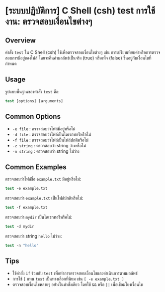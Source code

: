 # [ระบบปฏิบัติการ] C Shell (csh) test การใช้งาน: ตรวจสอบเงื่อนไขต่างๆ

## Overview
คำสั่ง `test` ใน C Shell (csh) ใช้เพื่อตรวจสอบเงื่อนไขต่างๆ เช่น การเปรียบเทียบค่าหรือการตรวจสอบการมีอยู่ของไฟล์ โดยจะคืนค่าผลลัพธ์เป็นจริง (true) หรือเท็จ (false) ขึ้นอยู่กับเงื่อนไขที่กำหนด

## Usage
รูปแบบพื้นฐานของคำสั่ง `test` คือ:

```csh
test [options] [arguments]
```

## Common Options
- `-e file` : ตรวจสอบว่าไฟล์มีอยู่หรือไม่
- `-d file` : ตรวจสอบว่าไฟล์เป็นไดเรกทอรีหรือไม่
- `-f file` : ตรวจสอบว่าไฟล์เป็นไฟล์ปกติหรือไม่
- `-z string` : ตรวจสอบว่า string ว่างหรือไม่
- `-n string` : ตรวจสอบว่า string ไม่ว่าง

## Common Examples
ตรวจสอบว่าไฟล์ชื่อ `example.txt` มีอยู่หรือไม่:

```csh
test -e example.txt
```

ตรวจสอบว่า `example.txt` เป็นไฟล์ปกติหรือไม่:

```csh
test -f example.txt
```

ตรวจสอบว่า `mydir` เป็นไดเรกทอรีหรือไม่:

```csh
test -d mydir
```

ตรวจสอบว่า string `hello` ไม่ว่าง:

```csh
test -n "hello"
```

## Tips
- ใช้คำสั่ง `if` ร่วมกับ `test` เพื่อทำการตรวจสอบเงื่อนไขและดำเนินการตามผลลัพธ์
- การใช้ `[` แทน `test` เป็นทางเลือกที่นิยม เช่น `[ -e example.txt ]` 
- ตรวจสอบเงื่อนไขหลายๆ อย่างในคำสั่งเดียว โดยใช้ `&&` หรือ `||` เพื่อเชื่อมโยงเงื่อนไข
